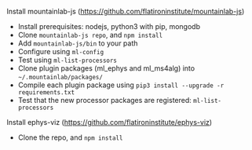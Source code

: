 Install mountainlab-js (https://github.com/flatironinstitute/mountainlab-js)
* Install prerequisites: nodejs, python3 with pip, mongodb
* Clone `mountainlab-js repo`, and `npm install`
* Add `mountainlab-js/bin` to your path
* Configure using `ml-config`
* Test using `ml-list-processors`
* Clone plugin packages (ml_ephys and ml_ms4alg) into `~/.mountainlab/packages/`
* Compile each plugin package using `pip3 install --upgrade -r requirements.txt`
* Test that the new processor packages are registered: `ml-list-processors`

Install ephys-viz (https://github.com/flatironinstitute/ephys-viz)
* Clone the repo, and `npm install`
